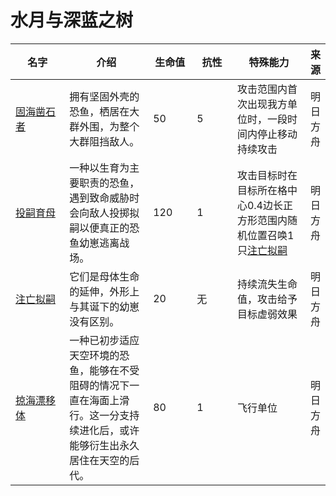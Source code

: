 # 水月与深蓝之树

<table><thead><tr><th width="125.33333333333331">名字</th><th width="205">介绍</th><th width="77">生命值</th><th width="82">抗性</th><th width="171">特殊能力</th><th>来源</th></tr></thead><tbody><tr><td><a href="https://prts.wiki/w/%E5%9B%BA%E6%B5%B7%E5%87%BF%E7%9F%B3%E8%80%85">固海凿石者</a></td><td>拥有坚固外壳的恐鱼，栖居在大群外围，为整个大群阻挡敌人。</td><td>50</td><td>5</td><td>攻击范围内首次出现我方单位时，一段时间内停止移动持续攻击</td><td>明日方舟</td></tr><tr><td><a href="https://prts.wiki/w/%E6%8A%95%E5%97%A3%E8%82%B2%E6%AF%8D">投嗣育母</a></td><td>一种以生育为主要职责的恐鱼，遇到致命威胁时会向敌人投掷拟嗣以便真正的恐鱼幼崽逃离战场。</td><td>120</td><td>1</td><td>攻击目标时在目标所在格中心0.4边长正方形范围内随机位置召唤1只<a href="https://prts.wiki/w/%E6%B3%A8%E4%BA%A1%E6%8B%9F%E5%97%A3">注亡拟嗣</a></td><td>明日方舟</td></tr><tr><td><a href="https://prts.wiki/w/%E6%B3%A8%E4%BA%A1%E6%8B%9F%E5%97%A3">注亡拟嗣</a></td><td>它们是母体生命的延伸，外形上与其诞下的幼崽没有区别。</td><td>20</td><td>无</td><td>持续流失生命值，攻击给予目标虚弱效果</td><td>明日方舟</td></tr><tr><td><a href="https://prts.wiki/w/%E6%8E%A0%E6%B5%B7%E6%BC%82%E7%A7%BB%E4%BD%93">掠海漂移体</a></td><td>一种已初步适应天空环境的恐鱼，能够在不受阻碍的情况下一直在海面上滑行。这一分支持续进化后，或许能够衍生出永久居住在天空的后代。</td><td>80</td><td>1</td><td>飞行单位</td><td>明日方舟</td></tr></tbody></table>
